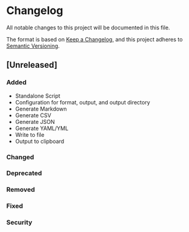 # Changelog

All notable changes to this project will be documented in this file.

The format is based on [Keep a Changelog](https://keepachangelog.com/en/1.0.0/), and this project adheres to [Semantic Versioning](https://semver.org/spec/v2.0.0.html).

## [Unreleased]

### Added

- Standalone Script
- Configuration for format, output, and output directory
- Generate Markdown
- Generate CSV
- Generate JSON
- Generate YAML/YML
- Write to file
- Output to clipboard

### Changed

### Deprecated

### Removed

### Fixed

### Security